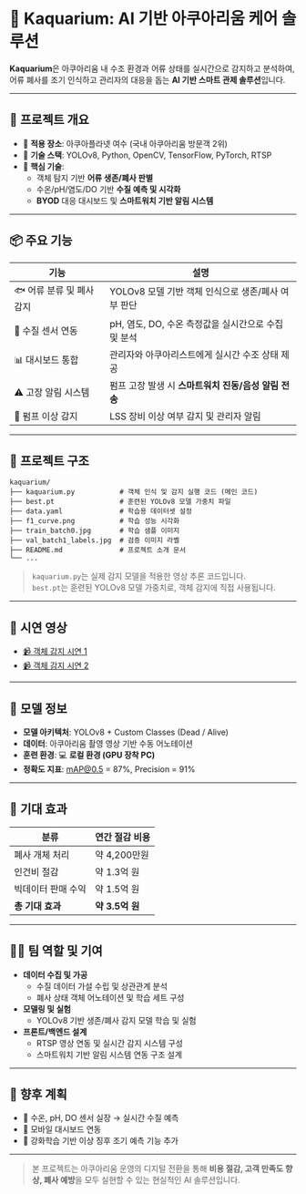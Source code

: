
# 🐠 Kaquarium: AI 기반 아쿠아리움 케어 솔루션

**Kaquarium**은 아쿠아리움 내 수조 환경과 어류 상태를 실시간으로 감지하고 분석하여, 어류 폐사를 조기 인식하고 관리자의 대응을 돕는 **AI 기반 스마트 관제 솔루션**입니다.

---

## 🎯 프로젝트 개요

- 📍 **적용 장소**: 아쿠아플라넷 여수 (국내 아쿠아리움 방문객 2위)
- 🧠 **기술 스택**: YOLOv8, Python, OpenCV, TensorFlow, PyTorch, RTSP
- 🧪 **핵심 기술**:
  - 객체 탐지 기반 **어류 생존/폐사 판별**
  - 수온/pH/염도/DO 기반 **수질 예측 및 시각화**
  - **BYOD** 대응 대시보드 및 **스마트워치 기반 알림 시스템**

---

## 📦 주요 기능

| 기능 | 설명 |
|------|------|
| 🐟 어류 분류 및 폐사 감지 | YOLOv8 모델 기반 객체 인식으로 생존/폐사 여부 판단 |
| 🧪 수질 센서 연동 | pH, 염도, DO, 수온 측정값을 실시간으로 수집 및 분석 |
| 📊 대시보드 통합 | 관리자와 아쿠아리스트에게 실시간 수조 상태 제공 |
| ⚠️ 고장 알림 시스템 | 펌프 고장 발생 시 **스마트워치 진동/음성 알림 전송** |
| 🔧 펌프 이상 감지 | LSS 장비 이상 여부 감지 및 관리자 알림 |

---

## 📁 프로젝트 구조

```
kaquarium/
├── kaquarium.py           # 객체 인식 및 감지 실행 코드 (메인 코드)
├── best.pt                # 훈련된 YOLOv8 모델 가중치 파일
├── data.yaml              # 학습용 데이터셋 설정
├── f1_curve.png           # 학습 성능 시각화
├── train_batch0.jpg       # 학습 샘플 이미지
├── val_batch1_labels.jpg  # 검증 이미지 라벨
├── README.md              # 프로젝트 소개 문서
└── ...
```

> `kaquarium.py`는 실제 감지 모델을 적용한 영상 추론 코드입니다.  
> `best.pt`는 훈련된 YOLOv8 모델 가중치로, 객체 감지에 직접 사용됩니다.

---

## 🎥 시연 영상

- [📹 객체 감지 시연 1](https://youtu.be/HsOVlKPL_ks)
- [📹 객체 감지 시연 2](https://youtu.be/eK_0NwUE2U8)

---

## 🧪 모델 정보

- **모델 아키텍처**: YOLOv8 + Custom Classes (Dead / Alive)
- **데이터**: 아쿠아리움 촬영 영상 기반 수동 어노테이션
- **훈련 환경**: 💻 **로컬 환경 (GPU 장착 PC)**
- **정확도 지표**: mAP@0.5 = 87%, Precision = 91%

---

## 💸 기대 효과

| 분류 | 연간 절감 비용 |
|------|----------------|
| 폐사 개체 처리 | 약 4,200만원 |
| 인건비 절감 | 약 1.3억 원 |
| 빅데이터 판매 수익 | 약 1.5억 원 |
| **총 기대 효과** | **약 3.5억 원** |

---

## 👩‍💻 팀 역할 및 기여

- **데이터 수집 및 가공**
  - 수질 데이터 가설 수립 및 상관관계 분석
  - 폐사 상태 객체 어노테이션 및 학습 세트 구성
- **모델링 및 실험**
  - YOLOv8 기반 생존/폐사 감지 모델 학습 및 실험
- **프론트/백엔드 설계**
  - RTSP 영상 연동 및 실시간 감지 시스템 구성
  - 스마트워치 기반 알림 시스템 연동 구조 설계

---

## 🚀 향후 계획

- 🌊 수온, pH, DO 센서 실장 → 실시간 수질 예측
- 📲 모바일 대시보드 연동
- 🤖 강화학습 기반 이상 징후 조기 예측 기능 추가

---

> 본 프로젝트는 아쿠아리움 운영의 디지털 전환을 통해 **비용 절감, 고객 만족도 향상, 폐사 예방**을 모두 실현할 수 있는 현실적인 AI 솔루션입니다.
